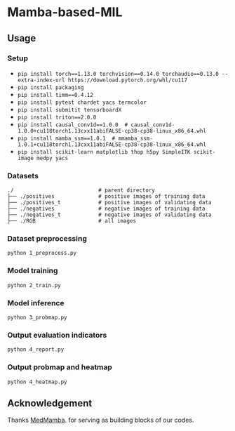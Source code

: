 # Mamba-based-MIL


## Usage 
### Setup 

* `pip install torch==1.13.0 torchvision==0.14.0 torchaudio==0.13.0 --extra-index-url https://download.pytorch.org/whl/cu117`
* `pip install packaging`
* `pip install timm==0.4.12`
* `pip install pytest chardet yacs termcolor`
* `pip install submitit tensorboardX`
* `pip install triton==2.0.0`
* `pip install causal_conv1d==1.0.0  # causal_conv1d-1.0.0+cu118torch1.13cxx11abiFALSE-cp38-cp38-linux_x86_64.whl`
* `pip install mamba_ssm==1.0.1  # mmamba_ssm-1.0.1+cu118torch1.13cxx11abiFALSE-cp38-cp38-linux_x86_64.whl`
* `pip install scikit-learn matplotlib thop h5py SimpleITK scikit-image medpy yacs`

### Datasets
    ./                           # parent directory
    ├── ./positives              # positive images of training data
    ├── ./positives_t            # positive images of validating data
    ├── ./negatives              # negative images of training data
    ├── ./negatives_t            # negative images of validating data
    ├── ./RGB                    # all images

### Dataset preprocessing
```
python 1_preprocess.py
```

### Model training
```
python 2_train.py
```

### Model inference
```
python 3_probmap.py
```

### Output evaluation indicators
```
python 4_report.py
```
### Output probmap and heatmap
```
python 4_heatmap.py
```


## Acknowledgement
Thanks [MedMamba](https://github.com/YubiaoYue/MedMamba.git). for serving as building blocks of our codes.
